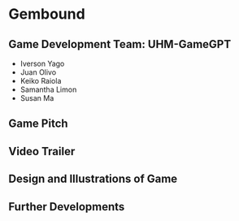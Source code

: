# Gembound
## Game Development Team: UHM-GameGPT
* Iverson Yago
* Juan Olivo
* Keiko Raiola
* Samantha Limon
* Susan Ma

## Game Pitch
## Video Trailer
## Design and Illustrations of Game
## Further Developments
